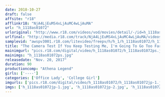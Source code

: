 ```yaml
---
date: 2018-10-27
draft: false
affsite: "r18"
afflinkr18: "NjA4LjEuMS4xLjAuMC4wLjAuMA"
url: "h_1118as01072"
urloriginal: "http://www.r18.com/videos/vod/movies/detail/-/id=h_1118as01072"
urlfinal: "http://media.r18.com/track/NjA4LjEuMS4xLjAuMC4wLjAuMA/videos/vod/movies/detail/-/id=h_1118as01072"
samplevid: "awspv3001.r18.com/litevideo/freepv/h/h_1/h_1118as01072/h_1118as01072_dmb_s.mp4"
title: "The Camera Test If You Keep Testing Me, I'm Going To Go Too Far!"
mainimgurl: "pics.r18.com/digital/video/h_1118as01072/h_1118as01072ps.jpg"
mainimgs: "h_1118as01072ps.jpg"
releasedate: "Nov. 20, 2017"
duration: 90
productioncomp: "Athena Legend"
girls: ['----']
categories: ['Office Lady', 'College Girl']
imgurls: ['pics.r18.com/digital/video/h_1118as01072/h_1118as01072jp-1.jpg', 'pics.r18.com/digital/video/h_1118as01072/h_1118as01072jp-2.jpg', 'pics.r18.com/digital/video/h_1118as01072/h_1118as01072jp-3.jpg', 'pics.r18.com/digital/video/h_1118as01072/h_1118as01072jp-4.jpg', 'pics.r18.com/digital/video/h_1118as01072/h_1118as01072jp-5.jpg', 'pics.r18.com/digital/video/h_1118as01072/h_1118as01072jp-6.jpg', 'pics.r18.com/digital/video/h_1118as01072/h_1118as01072jp-7.jpg', 'pics.r18.com/digital/video/h_1118as01072/h_1118as01072jp-8.jpg', 'pics.r18.com/digital/video/h_1118as01072/h_1118as01072jp-9.jpg', 'pics.r18.com/digital/video/h_1118as01072/h_1118as01072jp-10.jpg', 'pics.r18.com/digital/video/h_1118as01072/h_1118as01072jp-11.jpg', 'pics.r18.com/digital/video/h_1118as01072/h_1118as01072jp-12.jpg', 'pics.r18.com/digital/video/h_1118as01072/h_1118as01072jp-13.jpg', 'pics.r18.com/digital/video/h_1118as01072/h_1118as01072jp-14.jpg', 'pics.r18.com/digital/video/h_1118as01072/h_1118as01072jp-15.jpg', 'pics.r18.com/digital/video/h_1118as01072/h_1118as01072jp-16.jpg', 'pics.r18.com/digital/video/h_1118as01072/h_1118as01072jp-17.jpg', 'pics.r18.com/digital/video/h_1118as01072/h_1118as01072jp-18.jpg', 'pics.r18.com/digital/video/h_1118as01072/h_1118as01072jp-19.jpg', 'pics.r18.com/digital/video/h_1118as01072/h_1118as01072jp-20.jpg']
imgs: ['h_1118as01072jp-1.jpg', 'h_1118as01072jp-2.jpg', 'h_1118as01072jp-3.jpg', 'h_1118as01072jp-4.jpg', 'h_1118as01072jp-5.jpg', 'h_1118as01072jp-6.jpg', 'h_1118as01072jp-7.jpg', 'h_1118as01072jp-8.jpg', 'h_1118as01072jp-9.jpg', 'h_1118as01072jp-10.jpg', 'h_1118as01072jp-11.jpg', 'h_1118as01072jp-12.jpg', 'h_1118as01072jp-13.jpg', 'h_1118as01072jp-14.jpg', 'h_1118as01072jp-15.jpg', 'h_1118as01072jp-16.jpg', 'h_1118as01072jp-17.jpg', 'h_1118as01072jp-18.jpg', 'h_1118as01072jp-19.jpg', 'h_1118as01072jp-20.jpg']
---
```

